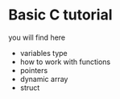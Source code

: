 # Basic **C** tutorial

you will find here 

* variables type
* how to work with functions
* pointers
* dynamic array
* struct
